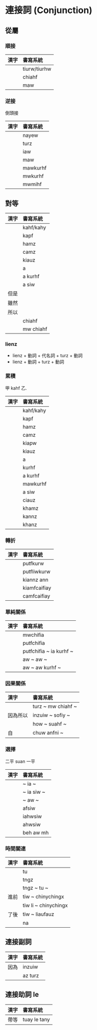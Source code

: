 # 連接詞 (Conjunction)

## 從屬

### 順接

| 漢字 | 書寫系統 |
| :--- | :--- |
|| tiurw/tiurhw |
|| chiahf |
|| maw |

### 逆接

倒頭接

| 漢字 | 書寫系統 |
| :--- | :--- |
|| nayew |
|| turz |
|| iaw |
|| maw |
|| mawkurhf |
|| mwkurhf |
|| mwmihf |

## 對等

| 漢字 | 書寫系統 |
| :--- | :--- |
|| kahf/kahy |
|| kapf |
|| hamz |
|| camz |
|| kiauz |
|| a |
|| a kurhf |
|| a siw |
| 但是 ||
| 雖然 ||
| 所以 ||
|| chiahf |
|| mw chiahf |

### lienz

* lienz + 動詞 + 代名詞 + turz + 動詞
* lienz + 動詞 + turz + 動詞

### 累積

甲 kahf 乙.

| 漢字 | 書寫系統 |
| :--- | :--- |
|| kahf/kahy |
|| kapf |
|| hamz |
|| camz |
|| kiapw |
|| kiauz |
|| a |
|| kurhf |
|| a kurhf |
|| mawkurhf |
|| a siw |
|| ciauz |
|| khamz |
|| kannz |
|| khanz |

### 轉折

| 漢字 | 書寫系統 |
| :--- | :--- |
|| putfkurw |
|| putfliwkurw |
|| kiannz ann |
|| kiamfcaifiay |
|| camfcaifiay |

### 單純關係

| 漢字 | 書寫系統 |
| :--- | :--- |
|| mwchifia |
|| putfchifia |
|| putfchifia ~ ia kurhf ~ |
|| aw ~ aw ~ |
|| aw ~ aw kurhf ~ |

### 因果關係

| 漢字 | 書寫系統 |
| :--- | :--- |
|| turz ~ mw chiahf ~ |
| 因為所以 | inzuiw ~ sofiy ~ |
|| how ~ suahf ~ |
| 自 | chuw anfni ~ |

### 選擇

二平 suan 一平

| 漢字 | 書寫系統 |
| :--- | :--- |
|| ~ ia ~ |
|| ~ ia siw ~ |
|| ~ aw ~ |
|| afsiw |
|| iahwsiw |
|| ahwsiw |
|| beh aw mh |

### 時間關連

| 漢字 | 書寫系統 |
| :--- | :--- |
|| tu |
|| tngz |
|| tngz ~ tu ~ |
| 進前 | tiw ~ chinychingx |
|| tiw li ~ chinychingx |
| 了後 | tiw ~ liaufauz |
|| na |

## 連接副詞

| 漢字 | 書寫系統 |
| :--- | :--- |
| 因為 | inzuiw |
|| az turz |

## 連接助詞 le

| 漢字 | 書寫系統 |
| :--- | :--- |
| 帶等 | tuay le tany |
